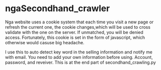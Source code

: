 # ngaSecondhand_crawler

Nga website uses a cookie system that each time you visit a new page or refresh the current one, the cookie changes,which will be used to cross validate 
with the one on the server. If unmatched, you will be denied access. Fortunately, this cookie is set in the form of javascript, which otherwise would casuse big headache.

I use this to auto detect key word in the selling information and notify me with email.
You need to add your own information before using. Account, password, and reveiver.
This is at the end part of secondhand_crawling.py
